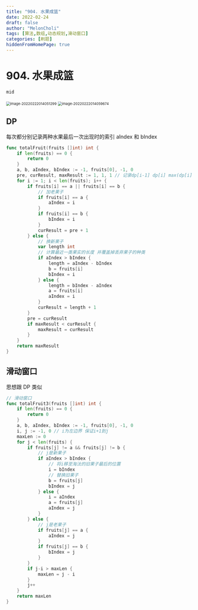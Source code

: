 ```yaml
---
title: "904. 水果成篮"
date: 2022-02-24
draft: false
author: "MelonCholi"
tags: [算法,数组,动态规划,滑动窗口]
categories: [刷题]
hiddenFromHomePage: true
---
```


# 904. 水果成篮

`mid`

<img src="https://markdown-1303167219.cos.ap-shanghai.myqcloud.com/image-20220222014051299.png" alt="image-20220222014051299" style="zoom: 67%;" />

<img src="https://markdown-1303167219.cos.ap-shanghai.myqcloud.com/image-20220222014059674.png" alt="image-20220222014059674" style="zoom:67%;" />

## DP

每次都分别记录两种水果最后一次出现时的索引 aIndex 和 bIndex

```go
func totalFruit(fruits []int) int {
	if len(fruits) == 0 {
		return 0
	}
	a, b, aIndex, bIndex := -1, fruits[0], -1, 0
	pre, curResult, maxResult := 1, 1, 1 // 记录dp[i-1] dp[i] max(dp[i])
	for i := 1; i < len(fruits); i++ {
		if fruits[i] == a || fruits[i] == b {
			// 加老果子
			if fruits[i] == a {
				aIndex = i
			}
			if fruits[i] == b {
				bIndex = i
			}
			curResult = pre + 1
		} else {
			// 换新果子
			var length int
			// 计算最近一类果实的长度 并覆盖掉丢弃果子的种类
			if aIndex > bIndex {
				length = aIndex - bIndex
				b = fruits[i]
				bIndex = i
			} else {
				length = bIndex - aIndex
				a = fruits[i]
				aIndex = i
			}
			curResult = length + 1
		}
		pre = curResult
		if maxResult < curResult {
			maxResult = curResult
		}
	}
	return maxResult
}
```

## 滑动窗口

思想跟 DP 类似

```go
// 滑动窗口
func totalFruit3(fruits []int) int {
	if len(fruits) == 0 {
		return 0
	}
	a, b, aIndex, bIndex := -1, fruits[0], -1, 0
	i, j := -1, 0 // i为左边界 保证i+1到j
	maxLen := 0
	for j < len(fruits) {
		if fruits[j] != a && fruits[j] != b {
			// j是新果子
			if aIndex > bIndex {
				// 将i移至淘汰的旧果子最后的位置
				i = bIndex
				// 替换旧果子
				b = fruits[j]
				bIndex = j
			} else {
				i = aIndex
				a = fruits[j]
				aIndex = j
			}
		} else {
			// j是老果子
			if fruits[j] == a {
				aIndex = j
			}
			if fruits[j] == b {
				bIndex = j
			}
		}
		if j-i > maxLen {
			maxLen = j - i
		}
		j++
	}
	return maxLen
}
```

